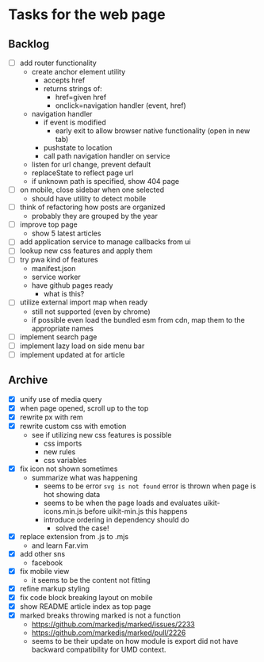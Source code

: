 # Tasks for the web page
## Backlog
- [ ] add router functionality
  - create anchor element utility
    - accepts href
    - returns strings of:
      - href=given href
      - onclick=navigation handler (event, href)
  - navigation handler
    - if event is modified
      - early exit to allow browser native functionality (open in new tab)
    - pushstate to location
    - call path navigation handler on service
  - listen for url change, prevent default
  - replaceState to reflect page url
  - if unknown path is specified, show 404 page
- [ ] on mobile, close sidebar when one selected
  - should have utility to detect mobile
- [ ] think of refactoring how posts are organized
  - probably they are grouped by the year
- [ ] improve top page
  - show 5 latest articles
- [ ] add application service to manage callbacks from ui
- [ ] lookup new css features and apply them
- [ ] try pwa kind of features
  - manifest.json
  - service worker
  - have github pages ready
    - what is this?
- [ ] utilize external import map when ready
  - still not supported (even by chrome)
  - if possible even load the bundled esm from cdn, map them to the appropriate names
- [ ] implement search page
- [ ] implement lazy load on side menu bar
- [ ] implement updated at for article

## Archive
- [x] unify use of media query
- [x] when page opened, scroll up to the top
- [x] rewrite px with rem
- [x] rewrite custom css with emotion
  - see if utilizing new css features is possible
    - css imports
    - new rules
    - css variables
- [x] fix icon not shown sometimes
  - summarize what was happening
    - seems to be error `svg is not found` error is thrown when page is hot showing data
    - seems to be when the page loads and evaluates uikit-icons.min.js before uikit-min.js this happens
    - introduce ordering in dependency should do
      - solved the case!
- [x] replace extension from .js to .mjs
  - and learn Far.vim
- [x] add other sns
  - facebook
- [x] fix mobile view
  - it seems to be the content not fitting
- [x] refine markup styling
- [x] fix code block breaking layout on mobile
- [x] show README article index as top page
- [x] marked breaks throwing marked is not a function
  - https://github.com/markedjs/marked/issues/2233
  - https://github.com/markedjs/marked/pull/2226
  - seems to be their update on how module is export did not have backward compatibility for UMD context.
